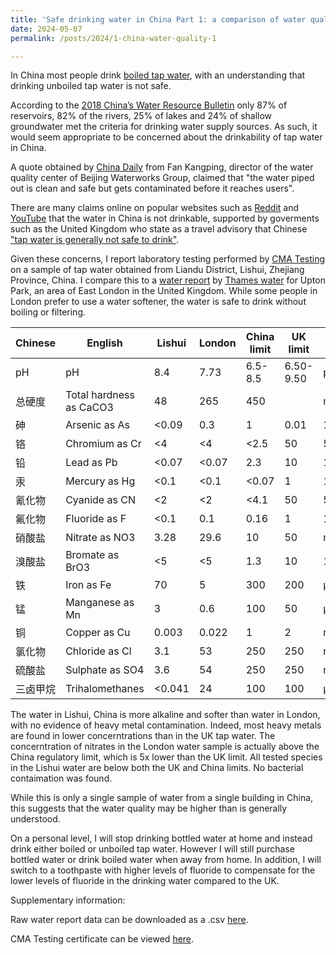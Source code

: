 ```yaml
---
title: 'Safe drinking water in China Part 1: a comparison of water quality in Lishui (China) with London (UK)'
date: 2024-05-07
permalink: /posts/2024/1-china-water-quality-1

---
```


In China most people drink [boiled tap water](https://safedrinkingwaterdotcom.wordpress.com/2014/01/13/boiled-in-china-a-personal-source-of-safe-drinking-water/), with an understanding that drinking unboiled tap water is not safe. 

According to the [2018 China’s Water Resource Bulletin](https://www.ncbi.nlm.nih.gov/pmc/articles/PMC8430420/#b12) only 87% of reservoirs, 82% of the rivers, 25% of lakes and 24% of shallow groundwater met the criteria for drinking water supply sources. As such, it would seem appropriate to be concerned about the drinkability of tap water in China. 

A quote obtained by [China Daily](https://www.chinadaily.com.cn/china/2007-07/03/content_908401.htm) from Fan Kangping, director of the water quality center of Beijing Waterworks Group, claimed that "the water piped out is clean and safe but gets contaminated before it reaches users". 

There are many claims online on popular websites such as [Reddit](https://old.reddit.com/r/shanghai/comments/twkmiv/boiled_tap_water) and [YouTube](https://www.youtube.com/watch?v=7AtE6m0aPSg) that the water in China is not drinkable, supported by goverments such as the United Kingdom who state as a travel advisory that Chinese ["tap water is generally not safe to drink"](https://www.gov.uk/foreign-travel-advice/china/health). 

Given these concerns, I report laboratory testing performed by [CMA Testing](https://www.cmatesting.org/about-us) on a sample of tap water obtained from Liandu District, Lishui, Zhejiang Province, China. I compare this to a [water report](https://water-quality-api.prod.p.webapp.thameswater.co.uk/water-quality-api/Zone/NLE33) by [Thames water](https://www.thameswater.co.uk/) for Upton Park, an area of East London in the United Kingdom. While some people in London prefer to use a water softener, the water is safe to drink without boiling or filtering.

| Chinese     | English                       | Lishui | London | China limit | UK limit | Unit  |
|-------------|-------------------------------|--------|--------|-------------|----------|-------|
| pH          | pH                            | 8.4    | 7.73   | 6.5-8.5     | 6.50-9.50| pH    |
| 总硬度      | Total hardness as CaCO3      | 48     | 265    | 450         |          | mg/L  |
| 砷          | Arsenic as As                | <0.09  | 0.3    | 1           | 0.01     | 10    | μg/L |
| 铬          | Chromium as Cr               | <4     | <4     | <2.5       | 50       | 50    | μg/L |
| 铅          | Lead as Pb                   | <0.07  | <0.07  | 2.3         | 10       | 10    | μg/L |
| 汞          | Mercury as Hg                | <0.1   | <0.1   | <0.07       | 1        | 1     | μg/L |
| 氰化物      | Cyanide as CN                | <2     | <2     | <4.1        | 50       | 50    | μg/L |
| 氟化物      | Fluoride as F                | <0.1   | 0.1    | 0.16        | 1        | 1.5   | mg/L |
| 硝酸盐      | Nitrate as NO3               | 3.28   | 29.6   | 10          | 50       | mg/L  |
| 溴酸盐      | Bromate as BrO3              | <5     | <5     | 1.3         | 10       | 10    | μg/L |
| 铁          | Iron as Fe                   | 70     | 5      | 300         | 200      | μg/L  |
| 锰          | Manganese as Mn              | 3      | 0.6    | 100         | 50       | μg/L  |
| 铜          | Copper as Cu                 | 0.003  | 0.022  | 1           | 2        | mg/L  |
| 氯化物      | Chloride as Cl               | 3.1    | 53     | 250         | 250      | mg/L  |
| 硫酸盐      | Sulphate as SO4              | 3.6    | 54     | 250         | 250      | mg/L  |
| 三卤甲烷    | Trihalomethanes              | <0.041 | 24     | 100         | 100      | μg/L  |


The water in Lishui, China is more alkaline and softer than water in London, with no evidence of heavy metal contamination. Indeed, most heavy metals are found in lower concerntrations than in the UK tap water. The concerntration of nitrates in the London water sample is actually above the China regulatory limit, which is 5x lower than the UK limit. All tested species in the Lishui water are below both the UK and China limits. No bacterial contaimation was found.

While this is only a single sample of water from a single building in China, this suggests that the water quality may be higher than is generally understood. 

On a personal level, I will stop drinking bottled water at home and instead drink either boiled or unboiled tap water. However I will still purchase bottled water or drink boiled water when away from home. In addition, I will switch to a toothpaste with higher levels of fluoride to compensate for the lower levels of fluoride in the drinking water compared to the UK. 


Supplementary information:

Raw water report data can be downloaded as a .csv [here](https://github.com/chrisahart/chrisahart.github.io/blob/master/files/water_quality_csv.csv).

CMA Testing certificate can be viewed [here](https://github.com/chrisahart/chrisahart.github.io/blob/master/files/water_certificate_1.png).
